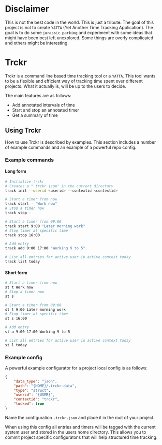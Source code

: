 # Disclaimer
This is not the best code in the world. This is just a tribute. The goal of this project is not to create `YATTA` (Yet Another Time Tracking Application). The goal is to do some `jurassic parking` and experiment with some ideas that might have been best left unexplored. Some things are overly complicated and others might be interesting.

# Trckr
Trckr is a command line based time tracking tool or a `YATTA`. This tool wants to be a flexible and efficient way of tracking time spent over different projects. What it actually is, will be up to the users to decide.

The main features are as follows:
* Add annotated intervals of time
* Start and stop an annotated timer
* Get a summary of time

## Using Trckr
How to use Trckr is described by examples. This section includes a number of example commands and an example of a powerful repo config.

### Example commands
#### Long form
```sh
# Initialize trckr
# Creates a ".trckr.json" in the current directory
track init --userid <userid> --contextid <contextid>

# Start a timer from now
track start - "Work now"
# Stop a timer now
track stop -

# Start a timer from 09:00
track start 9:00 "Later morning work"
# Stop timer at specific time
track stop 16:00

# Add entry
track add 9:00 17:00 "Working 9 to 5"

# List all entries for active user in active context today
track list today
```

#### Short form
```sh
# Start a timer from now
st t Work now
# Stop a timer now
st s

# Start a timer from 09:00
st t 9:00 Later morning work
# Stop timer at specific time
st s 16:00

# Add entry
st a 9:00-17:00 Working 9 to 5

# List all entries for active user in active context today
st l today
```

### Example config
A powerful example configurator for a project local config is as follows:
```json
{
    "data_type": "json",
    "path": "{HOME}/.trckr-data",
    "type": "struct",
    "userid": "{USER}",
    "contextid": "trckr",
    "locked": true
}
```
Name the configuration `.trckr.json` and place it in the root of your project.

When using this config all entries and timers will be tagged with the current system user and stored in the users home directory. This allows you to commit project specific configuratons that will help structured time tracking.
